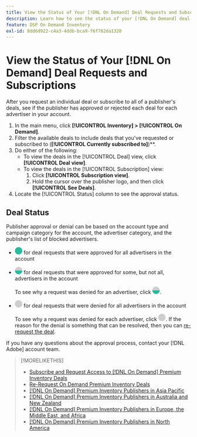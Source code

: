 ```yaml
---
title: View the Status of Your [!DNL On Demand] Deal Requests and Subscriptions
description: Learn how to see the status of your [!DNL On Demand] deal requests and subscriptions.
feature: DSP On Demand Inventory
exl-id: 8dd6d922-c4a3-4ddb-bca9-f6f782da1320
---
```

# View the Status of Your [!DNL On Demand] Deal Requests and Subscriptions

After you request an individual deal or subscribe to all of a publisher's deals, see if the publisher has approved or rejected each deal for each advertiser in your account.

1. In the main menu, click **[!UICONTROL Inventory] > [!UICONTROL On Demand]**.
1. Filter the available deals to include deals that you've requested or subscribed to (**[!UICONTROL Currently subscribed to]**)**.
1. Do either of the following:
   * To view the deals in the [!UICONTROL Deal] view, click **[!UICONTROL Deal view]**.
   * To view the deals in the [!UICONTROL Subscription] view:
      1. Click **[!UICONTROL Subscription view]**.
      1. Hold the cursor over the publisher logo, and then click **[!UICONTROL See Deals]**.
1. Locate the [!UICONTROL Status] column to see the approval status.

## Deal Status

Publisher approval or denial can be based on the account type and campaign category for the account, the advertiser category, and the publisher's list of blocked advertisers.

* ![fully approved](/help/dsp/assets/approved.png) for deal requests that were approved for all advertisers in the account

* ![partially approved](/help/dsp/assets/partly-approved.png) for deal requests that were approved for some, but not all, advertisers in the account

   To see why a request was denied for an advertiser, click ![partially approved](/help/dsp/assets/partly-approved.png).

* ![denied](/help/dsp/assets/denied.png) for deal requests that were denied for all advertisers in the account

   To see why a request was denied for each advertiser, click ![denied](/help/dsp/assets/denied.png). If the reason for the denial is something that can be resolved, then you can [re-request the deal](/help/dsp/inventory/on-demand-inventory-rerequest.md).

If you have any questions about the approval process, contact your [!DNL Adobe] account team.

>[!MORELIKETHIS]
>
>* [Subscribe and Request Access to [!DNL On Demand] Premium Inventory Deals](on-demand-inventory-subscribe.md)
>* [Re-Request On Demand Premium Inventory Deals](on-demand-inventory-rerequest.md)
>* [[!DNL On Demand] Premium Inventory Publishers in Asia Pacific](on-demand-inventory-publishers-apac.md)
>* [[!DNL On Demand] Premium Inventory Publishers in Australia and New Zealand](on-demand-inventory-publishers-anz.md)
>* [[!DNL On Demand] Premium Inventory Publishers in Europe, the Middle East, and Africa](on-demand-inventory-publishers-emea.md)
>* [[!DNL On Demand] Premium Inventory Publishers in North America](on-demand-inventory-publishers-na.md)
